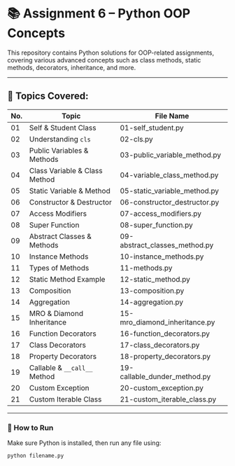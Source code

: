 # 📚 Assignment 6 – Python OOP Concepts

This repository contains Python solutions for OOP-related assignments, covering various advanced concepts such as class methods, static methods, decorators, inheritance, and more.

---

## 🧠 Topics Covered:

| No. | Topic                          | File Name                        |
|-----|--------------------------------|----------------------------------|
| 01  | Self & Student Class           | 01-self_student.py               |
| 02  | Understanding `cls`            | 02-cls.py                        |
| 03  | Public Variables & Methods     | 03-public_variable_method.py     |
| 04  | Class Variable & Class Method  | 04-variable_class_method.py      |
| 05  | Static Variable & Method       | 05-static_variable_method.py     |
| 06  | Constructor & Destructor       | 06-constructor_destructor.py     |
| 07  | Access Modifiers               | 07-access_modifiers.py           |
| 08  | Super Function                 | 08-super_function.py             |
| 09  | Abstract Classes & Methods     | 09-abstract_classes_method.py    |
| 10  | Instance Methods               | 10-instance_methods.py           |
| 11  | Types of Methods               | 11-methods.py                    |
| 12  | Static Method Example          | 12-static_method.py              |
| 13  | Composition                    | 13-composition.py                |
| 14  | Aggregation                    | 14-aggregation.py                |
| 15  | MRO & Diamond Inheritance      | 15-mro_diamond_inheritance.py    |
| 16  | Function Decorators            | 16-function_decorators.py        |
| 17  | Class Decorators               | 17-class_decorators.py           |
| 18  | Property Decorators            | 18-property_decorators.py        |
| 19  | Callable & `__call__` Method   | 19-callable_dunder_method.py     |
| 20  | Custom Exception               | 20-custom_exception.py           |
| 21  | Custom Iterable Class          | 21-custom_iterable_class.py      |

---

### 🌟 How to Run

Make sure Python is installed, then run any file using:

```bash
python filename.py
